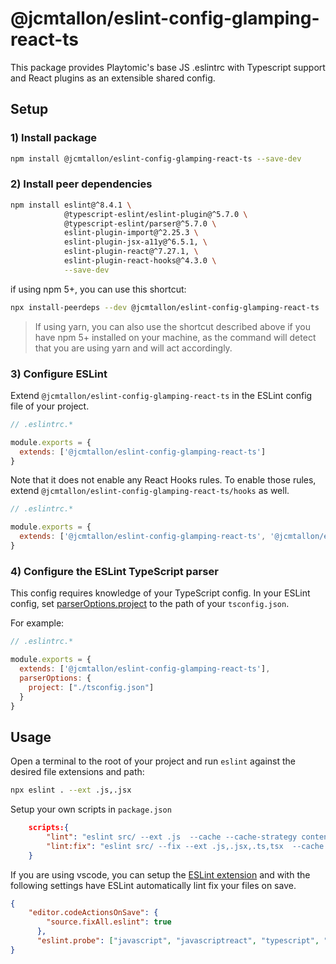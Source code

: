 # @jcmtallon/eslint-config-glamping-react-ts
This package provides Playtomic's base JS .eslintrc with Typescript support and React plugins as an extensible shared config.

## Setup

### 1) Install package

```bash
npm install @jcmtallon/eslint-config-glamping-react-ts --save-dev
```

### 2) Install peer dependencies

```bash
npm install eslint@^8.4.1 \
            @typescript-eslint/eslint-plugin@^5.7.0 \
            @typescript-eslint/parser@^5.7.0 \
            eslint-plugin-import@^2.25.3 \
            eslint-plugin-jsx-a11y@^6.5.1, \
            eslint-plugin-react@^7.27.1, \
            eslint-plugin-react-hooks@^4.3.0 \
            --save-dev
```

if using npm 5+, you can use this shortcut:

```bash
npx install-peerdeps --dev @jcmtallon/eslint-config-glamping-react-ts
```
> If using yarn, you can also use the shortcut described above if you have npm 5+ installed on your machine, as the command will detect that you are using yarn and will act accordingly. 

### 3) Configure ESLint

Extend `@jcmtallon/eslint-config-glamping-react-ts` in the ESLint config file of your project.

```js
// .eslintrc.*

module.exports = {
  extends: ['@jcmtallon/eslint-config-glamping-react-ts']
}
```

Note that it does not enable any React Hooks rules. To enable those rules, extend `@jcmtallon/eslint-config-glamping-react-ts/hooks` as well.

```js
// .eslintrc.*

module.exports = {
  extends: ['@jcmtallon/eslint-config-glamping-react-ts', '@jcmtallon/eslint-config-glamping-react-ts/hooks']
}
```

### 4) Configure the ESLint TypeScript parser

This config requires knowledge of your TypeScript config. In your ESLint config, set [parserOptions.project](https://github.com/typescript-eslint/typescript-eslint/tree/master/packages/parser#parseroptionsproject) to the path of your `tsconfig.json`.

For example:

```js
// .eslintrc.*

module.exports = {
  extends: ['@jcmtallon/eslint-config-glamping-react-ts'],
  parserOptions: {
    project: ["./tsconfig.json"]
  }
}
```

## Usage

Open a terminal to the root of your project and run `eslint` against the desired file extensions and path:
```bash
npx eslint . --ext .js,.jsx
```

Setup your own scripts in `package.json`
```json
    scripts:{
        "lint": "eslint src/ --ext .js  --cache --cache-strategy content",
        "lint:fix": "eslint src/ --fix --ext .js,.jsx,.ts,tsx  --cache --cache-strategy content",
    }
```

If you are using vscode, you can setup the [ESLint extension](https://marketplace.visualstudio.com/items?itemName=dbaeumer.vscode-eslint) and with the following settings have ESLint automatically lint fix your files on save.

```json
{
    "editor.codeActionsOnSave": {
        "source.fixAll.eslint": true
      },
      "eslint.probe": ["javascript", "javascriptreact", "typescript", "typescriptreact"]
}
```
